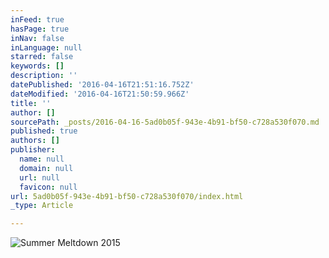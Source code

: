 ```yaml
---
inFeed: true
hasPage: true
inNav: false
inLanguage: null
starred: false
keywords: []
description: ''
datePublished: '2016-04-16T21:51:16.752Z'
dateModified: '2016-04-16T21:50:59.966Z'
title: ''
author: []
sourcePath: _posts/2016-04-16-5ad0b05f-943e-4b91-bf50-c728a530f070.md
published: true
authors: []
publisher:
  name: null
  domain: null
  url: null
  favicon: null
url: 5ad0b05f-943e-4b91-bf50-c728a530f070/index.html
_type: Article

---
```

![Summer Meltdown 2015](https://the-grid-user-content.s3-us-west-2.amazonaws.com/c9e15ecf-b2eb-454b-a1a3-4f967d855870.jpg)